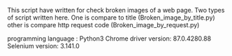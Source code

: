 This script have written for check broken images of a web page.
Two types of script written here.
One is compare to title (Broken_image_by_title.py)
other is compare http request code (Broken_image_by_request.py)

programming language : Python3
Chrome driver version: 87.0.4280.88
Selenium version: 3.141.0
